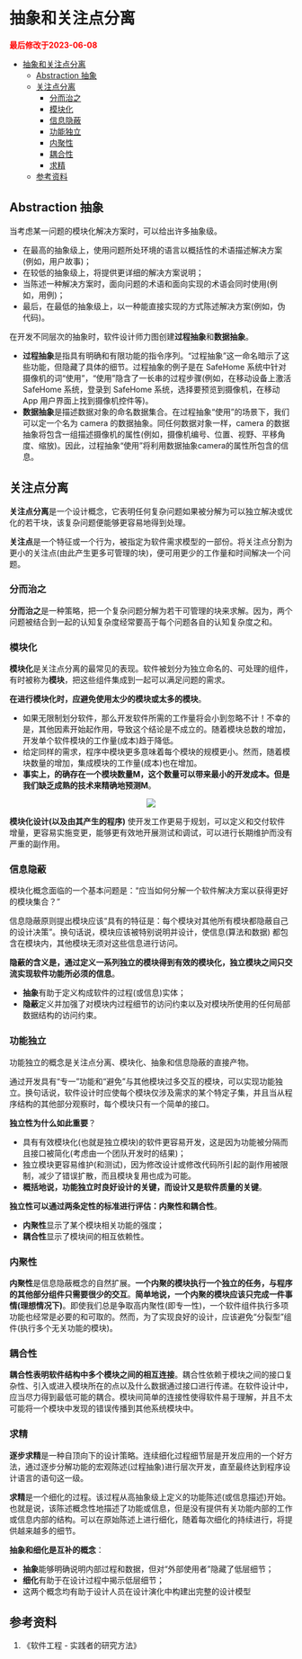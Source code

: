 # 抽象和关注点分离

<strong><font color="red">最后修改于2023-06-08</font></strong>

- [抽象和关注点分离](#抽象和关注点分离)
  - [Abstraction 抽象](#abstraction-抽象)
  - [关注点分离](#关注点分离)
    - [分而治之](#分而治之)
    - [模块化](#模块化)
    - [信息隐蔽](#信息隐蔽)
    - [功能独立](#功能独立)
    - [内聚性](#内聚性)
    - [耦合性](#耦合性)
    - [求精](#求精)
  - [参考资料](#参考资料)


## Abstraction 抽象

当考虑某一问题的模块化解决方案时，可以给出许多抽象级。
* 在最高的抽象级上，使用问题所处环境的语言以概括性的术语描述解决方案(例如，用户故事)；
* 在较低的抽象级上，将提供更详细的解决方案说明；
* 当陈述一种解决方案时，面向问题的术语和面向实现的术语会同时使用(例如，用例)；
* 最后，在最低的抽象级上，以一种能直接实现的方式陈述解决方案(例如，伪代码)。

在开发不同层次的抽象时，软件设计师力图创建**过程抽象**和**数据抽象**。
* **过程抽象**是指具有明确和有限功能的指令序列。“过程抽象”这一命名暗示了这些功能，但隐藏了具体的细节。过程抽象的例子是在 SafeHome 系统中针对摄像机的词“使用”，“使用”隐含了一长串的过程步骤(例如，在移动设备上激活 SafeHome 系统，登录到 SafeHome 系统，选择要预览到摄像机，在移动 App 用户界面上找到摄像机控件等)。
* **数据抽象**是描述数据对象的命名数据集合。在过程抽象“使用”的场景下，我们可以定一个名为 camera 的数据抽象。同任何数据对象一样，camera 的数据抽象将包含一组描述摄像机的属性(例如，摄像机编号、位置、视野、平移角度、缩放)。因此，过程抽象“使用”将利用数据抽象camera的属性所包含的信息。

## 关注点分离
**关注点分离**是一个设计概念，它表明任何复杂问题如果被分解为可以独立解决或优化的若干块，该复杂问题便能够更容易地得到处理。

**关注点**是一个特征或一个行为，被指定为软件需求模型的一部份。将关注点分割为更小的关注点(由此产生更多可管理的块)，便可用更少的工作量和时间解决一个问题。

### 分而治之
**分而治之**是一种策略，把一个复杂问题分解为若干可管理的块来求解。因为，两个问题被结合到一起的认知复杂度经常要高于每个问题各自的认知复杂度之和。

### 模块化
**模块化**是关注点分离的最常见的表现。软件被划分为独立命名的、可处理的组件，有时被称为**模块**，把这些组件集成到一起可以满足问题的需求。

**在进行模块化时，应避免使用太少的模块或太多的模块**。
* 如果无限制划分软件，那么开发软件所需的工作量将会小到忽略不计！不幸的是，其他因素开始起作用，导致这个结论是不成立的。随着模块总数的增加，开发单个软件模块的工作量(成本)趋于降低。
* 给定同样的需求，程序中模块更多意味着每个模块的规模更小。然而，随着模块数量的增加，集成模块的工作量(成本)也在增加。
* **事实上，的确存在一个模块数量M，这个数量可以带来最小的开发成本。但是我们缺乏成熟的技术来精确地预测M**。
<div align=center><img src="./abstraction-and-suparation-of-concerns/relationship.png"></div>

**模块化设计(以及由其产生的程序)** 使开发工作更易于规划，可以定义和交付软件增量，更容易实施变更，能够更有效地开展测试和调试，可以进行长期维护而没有严重的副作用。

### 信息隐蔽
模块化概念面临的一个基本问题是：“应当如何分解一个软件解决方案以获得更好的模块集合？”

信息隐蔽原则提出模块应该“具有的特征是：每个模块对其他所有模块都隐蔽自己的设计决策”。换句话说，模块应该被特别说明并设计，使信息(算法和数据) 都包含在模块内，其他模块无须对这些信息进行访问。

**隐蔽的含义是，通过定义一系列独立的模块得到有效的模块化，独立模块之间只交流实现软件功能所必须的信息**。
* **抽象**有助于定义构成软件的过程(或信息)实体；
* **隐蔽**定义并加强了对模块内过程细节的访问约束以及对模块所使用的任何局部数据结构的访问约束。

### 功能独立
功能独立的概念是关注点分离、模块化、抽象和信息隐蔽的直接产物。

通过开发具有“专一”功能和“避免”与其他模块过多交互的模块，可以实现功能独立。换句话说，软件设计时应使每个模块仅涉及需求的某个特定子集，并且当从程序结构的其他部分观察时，每个模块只有一个简单的接口。

**独立性为什么如此重要**？
* 具有有效模块化(也就是独立模块)的软件更容易开发，这是因为功能被分隔而且接口被简化(考虑由一个团队开发时的结果)；
* 独立模块更容易维护(和测试)，因为修改设计或修改代码所引起的副作用被限制，减少了错误扩散，而且模块复用也成为可能。
* **概括地说，功能独立时良好设计的关键，而设计又是软件质量的关键**。

**独立性可以通过两条定性的标准进行评估：内聚性和耦合性**。
* **内聚性**显示了某个模块相关功能的强度；
* **耦合性**显示了模块间的相互依赖性。

### 内聚性
**内聚性**是信息隐蔽概念的自然扩展。**一个内聚的模块执行一个独立的任务，与程序的其他部分组件只需要很少的交互**。**简单地说，一个内聚的模块应该只完成一件事情(理想情况下)**。即使我们总是争取高内聚性(即专一性)，一个软件组件执行多项功能也经常是必要的和可取的。然而，为了实现良好的设计，应该避免“分裂型”组件(执行多个无关功能的模块)。

### 耦合性
**耦合性表明软件结构中多个模块之间的相互连接**。耦合性依赖于模块之间的接口复杂性、引入或进入模块所在的点以及什么数据通过接口进行传递。在软件设计中，应当尽力得到最低可能的耦合。模块间简单的连接性使得软件易于理解，并且不太可能将一个模块中发现的错误传播到其他系统模块中。

### 求精
**逐步求精**是一种自顶向下的设计策略。连续细化过程细节层是开发应用的一个好方法，通过逐步分解功能的宏观陈述(过程抽象)进行层次开发，直至最终达到程序设计语言的语句这一级。

**求精**是一个细化的过程。该过程从高抽象级上定义的功能陈述(或信息描述)开始。也就是说，该陈述概念性地描述了功能或信息，但是没有提供有关功能内部的工作或信息内部的结构。可以在原始陈述上进行细化，随着每次细化的持续进行，将提供越来越多的细节。

**抽象和细化是互补的概念**：
* **抽象**能够明确说明内部过程和数据，但对“外部使用者”隐藏了低层细节；
* **细化**有助于在设计过程中揭示低层细节；
* 这两个概念均有助于设计人员在设计演化中构建出完整的设计模型

## 参考资料
1. 《软件工程 - 实践者的研究方法》
